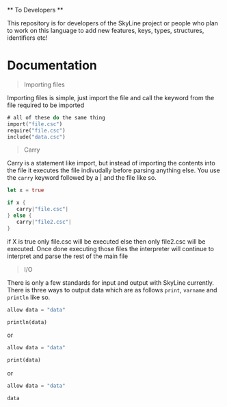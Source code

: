 ** To Developers **

This repository is for developers of the SkyLine project or people who plan to work on this language to add new features, keys, types, structures, identifiers etc!

# Documentation 

> Importing files 

Importing files is simple, just import the file and call the keyword from the file required to be imported

```rs
# all of these do the same thing
import("file.csc")
require("file.csc")
include("data.csc")
```

> Carry 

Carry is a statement like import, but instead of importing the contents into the file it executes the file indivudally before parsing anything else. You use the `carry` keyword followed by a | and the file like so.

```rs
let x = true 

if x { 
   carry|"file.csc"| 
} else {
   carry|"file2.csc"|
} 

```

if X is true only file.csc will be executed else then only file2.csc will be executed. Once done executing those files the interpreter will continue to interpret and parse the rest of the main file 

> I/O

There is only a few standards for input and output with SkyLine currently. There is three ways to output data which are as follows `print`, `varname` and `println` like so.

```rs
allow data = "data"

println(data)
```
or 
```rs
allow data = "data"

print(data)
```
or
```rs
allow data = "data"

data
```
